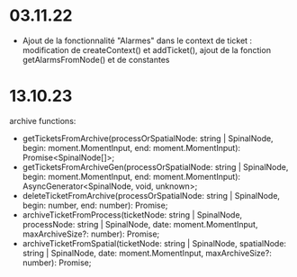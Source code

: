 # 03.11.22

- Ajout de la fonctionnalité "Alarmes" dans le context de ticket : modification de createContext() et addTicket(), ajout de la fonction getAlarmsFromNode() et de constantes

# 13.10.23

archive functions:

- getTicketsFromArchive(processOrSpatialNode: string | SpinalNode, begin: moment.MomentInput, end: moment.MomentInput): Promise<SpinalNode<any>[]>;
- getTicketsFromArchiveGen(processOrSpatialNode: string | SpinalNode, begin: moment.MomentInput, end: moment.MomentInput): AsyncGenerator<SpinalNode<any>, void, unknown>;
- deleteTicketFromArchive(processOrSpatialNode: string | SpinalNode, begin: number, end: number): Promise<void>;
- archiveTicketFromProcess(ticketNode: string | SpinalNode, processNode: string | SpinalNode, date: moment.MomentInput, maxArchiveSize?: number): Promise<void>;
- archiveTicketFromSpatial(ticketNode: string | SpinalNode, spatialNode: string | SpinalNode, date: moment.MomentInput, maxArchiveSize?: number): Promise<void>;
